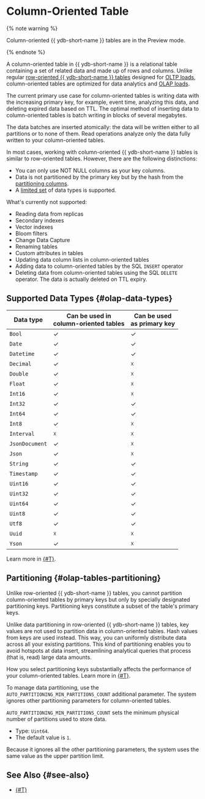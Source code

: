 # Column-Oriented Table

{% note warning %}

Column-oriented {{ ydb-short-name }} tables are in the Preview mode.

{% endnote %}

A column-oriented table in {{ ydb-short-name }} is a relational table containing a set of related data and made up of rows and columns. Unlike regular [row-oriented {{ ydb-short-name }} tables](#table) designed for [OLTP loads](https://en.wikipedia.org/wiki/OLTP), column-oriented tables are optimized for data analytics and [OLAP loads](https://en.wikipedia.org/wiki/OLAP).

The current primary use case for column-oriented tables is writing data with the increasing primary key, for example, event time, analyzing this data, and deleting expired data based on TTL. The optimal method of inserting data to column-oriented tables is batch writing in blocks of several megabytes.

The data batches are inserted atomically: the data will be written either to all partitions or to none of them. Read operations analyze only the data fully written to your column-oriented tables.

In most cases, working with column-oriented {{ ydb-short-name }} tables is similar to row-oriented tables. However, there are the following distinctions:

* You can only use NOT NULL columns as your key columns.
* Data is not partitioned by the primary key but by the hash from the [partitioning columns](#olap-tables-partitioning).
* A [limited set](#olap-data-types) of data types is supported.

What's currently not supported:

* Reading data from replicas
* Secondary indexes
* Vector indexes
* Bloom filters
* Change Data Capture
* Renaming tables
* Custom attributes in tables
* Updating data column lists in column-oriented tables
* Adding data to column-oriented tables by the SQL `INSERT` operator
* Deleting data from column-oriented tables using the SQL `DELETE` operator. The data is actually deleted on TTL expiry.

## Supported Data Types {#olap-data-types}

| Data type | Can be used in<br/>column-oriented tables | Can be used<br/>as primary key |
---|---|---
| `Bool` | ✓ | ✓ |
| `Date` | ✓ | ✓ |
| `Datetime` | ✓ | ✓ |
| `Decimal` | ✓ | ☓ |
| `Double` | ✓ | ☓ |
| `Float` | ✓ | ☓ |
| `Int16` | ✓ | ☓ |
| `Int32` | ✓ | ✓ |
| `Int64` | ✓ | ✓ |
| `Int8` | ✓ | ☓ |
| `Interval` | ☓ | ☓ |
| `JsonDocument` | ✓ | ☓ |
| `Json` | ✓ | ☓ |
| `String` | ✓ | ✓ |
| `Timestamp` | ✓ | ✓ |
| `Uint16` | ✓ | ✓ |
| `Uint32` | ✓ | ✓ |
| `Uint64` | ✓ | ✓ |
| `Uint8` | ✓ | ✓ |
| `Utf8` | ✓ | ✓ |
| `Uuid` | ☓ | ☓ |
| `Yson` | ✓ | ☓ |

Learn more in [{#T}](../yql/reference/types/index.md).

## Partitioning {#olap-tables-partitioning}

Unlike row-oriented {{ ydb-short-name }} tables, you cannot partition column-oriented tables by primary keys but only by specially designated partitioning keys. Partitioning keys constitute a subset of the table's primary keys.

Unlike data partitioning in row-oriented {{ ydb-short-name }} tables, key values are not used to partition data in column-oriented tables. Hash values from keys are used instead. This way, you can uniformly distribute data across all your existing partitions. This kind of partitioning enables you to avoid hotspots at data insert, streamlining analytical queries that process (that is, read) large data amounts.

How you select partitioning keys substantially affects the performance of your column-oriented tables. Learn more in [{#T}](../best_practices/pk-olap-scalability.md).

To manage data partitioning, use the `AUTO_PARTITIONING_MIN_PARTITIONS_COUNT` additional parameter. The system ignores other partitioning parameters for column-oriented tables.

`AUTO_PARTITIONING_MIN_PARTITIONS_COUNT` sets the minimum physical number of partitions used to store data.

* Type: `Uint64`.
* The default value is `1`.

Because it ignores all the other partitioning parameters, the system uses the same value as the upper partition limit.

## See Also {#see-also}

* [{#T}](../yql/reference/syntax/create_table.md#olap-tables)
